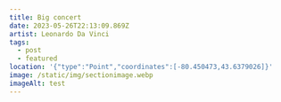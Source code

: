 ```yaml
---
title: Big concert
date: 2023-05-26T22:13:09.869Z
artist: Leonardo Da Vinci
tags:
  - post
  - featured
location: '{"type":"Point","coordinates":[-80.450473,43.6379026]}'
image: /static/img/sectionimage.webp
imageAlt: test
---
```


